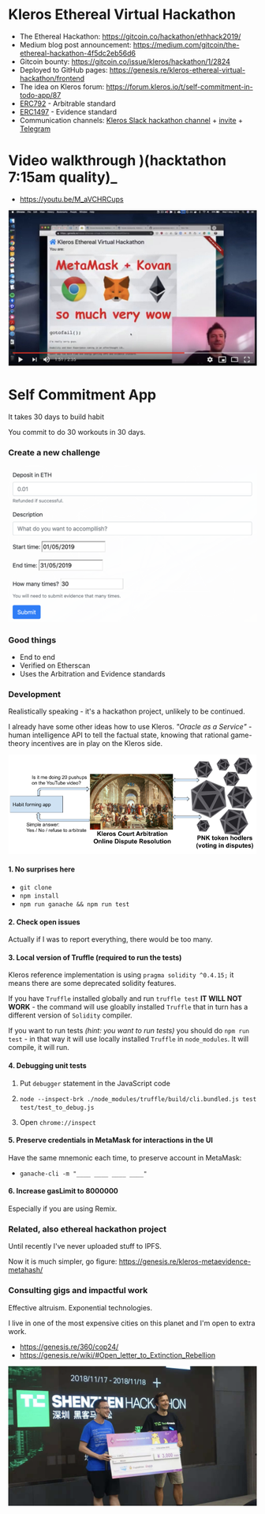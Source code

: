 # Kleros Ethereal Virtual Hackathon

* The Ethereal Hackathon: https://gitcoin.co/hackathon/ethhack2019/
* Medium blog post announcement: https://medium.com/gitcoin/the-ethereal-hackathon-4f5dc2eb56d6
* Gitcoin bounty: https://gitcoin.co/issue/kleros/hackathon/1/2824
* Deployed to GitHub pages: https://genesis.re/kleros-ethereal-virtual-hackathon/frontend
* The idea on Kleros forum: https://forum.kleros.io/t/self-commitment-in-todo-app/87
* [ERC792](https://github.com/ethereum/EIPs/issues/792) - Arbitrable standard
* [ERC1497](https://github.com/ethereum/EIPs/issues/1497) - Evidence standard
* Communication channels: <a href="https://kleros.slack.com/messages/hackathon/">Kleros Slack hackathon channel</a> + <a href="https://slack.kleros.io/">invite</a> + <a href="https://t.me/kleros">Telegram</a>

# Video walkthrough )(hacktathon 7:15am quality)_

* https://youtu.be/M_aVCHRCups

[![](youtube.jpg?raw=true "Create new challenge")](https://youtu.be/M_aVCHRCups)

# Self Commitment App

It takes 30 days to build habit

You commit to do 30 workouts in 30 days.

### Create a new challenge

![](create-new-challenge.png?raw=true "Create new challenge")

<!---
But... Sometimes life happens.

1. Early morning international flight across several timezones
2. Battery out of juice
3. Running out of storage
4. Not pressing record button
5. Internet too slow to upload
6. Anything really, life happens, especially if you are a guy like me.

It is OK to upload 2 videos a day later. If you do 30 workouts in 30 days and you miss one day and do 2x the following one - it's OK with me, it's perfectly acceptable outcome.

To keep it simple - we are not doing an appeal process. It's not $1m on the line, it's a workout that you can do in 15 minutes. Just do it again and this time make sure there are no doubts.

It may happen that jurors will reject the submission. That is OK too. I believe in incentives and training of Klerors jurors to sufficiently tell whether your submission was valid in the first place.

-->

### Good things

* End to end
* Verified on Etherscan
* Uses the Arbitration and Evidence standards

### Development

Realistically speaking - it's a hackathon project, unlikely to be continued.

I already have some other ideas how to use Kleros. *"Oracle as a Service"* - human intelligence API to tell the factual state, knowing that rational game-theory incentives are in play on the Kleros side. 

![](kleros-simple-use-case.png?raw=true "simple Kleros")

#### 1. No surprises here

* `git clone`
* `npm install`
* `npm run ganache && npm run test`

#### 2. Check open issues

Actually if I was to report everything, there would be too many. 

#### 3. Local version of Truffle (required to run the tests)
Kleros reference implementation is using `pragma solidity ^0.4.15;` it means there are some deprecated solidity features.

If you have `Truffle` installed globally and run `truffle test` **IT WILL NOT WORK** - the command will use gloablly installed `Truffle` that in turn has a different version of `Solidity` compiler.

If you want to run tests *(hint: you want to run tests)* you should do `npm run test` - in that way it will use locally installed `Truffle` in `node_modules`. It will compile, it will run.

#### 4. Debugging unit tests

1. Put `debugger` statement in the JavaScript code

2. `node --inspect-brk ./node_modules/truffle/build/cli.bundled.js test test/test_to_debug.js`

3. Open `chrome://inspect`

#### 5. Preserve credentials in MetaMask for interactions in the UI

Have the same mnemonic each time, to preserve account in MetaMask:
* `ganache-cli -m "____ ____ ____ ____"`

#### 6. Increase gasLimit to 8000000

Especially if you are using Remix.


<!--- 

### Similar Projects

Idea is by no means original. The difference - using decentralized architecture and Kleros arbitration and evidence standards.

* Reminds me: https://gofuckingdoit.com/
* Pavlock
* Stickk
* Anticharity - giving money to orphanage in Africa doesn't feel as bad as neo-nazi-hitler-legacy-institute

(especially if they have public record of donors)

-->

### Related, also ethereal hackathon project

Until recently I've never uploaded stuff to IPFS.

Now it is much simpler, go figure: https://genesis.re/kleros-metaevidence-metahash/

### Consulting gigs and impactful work

Effective altruism. Exponential technologies. 

I live in one of the most expensive cities on this planet and I'm open to extra work.

* https://genesis.re/360/cop24/
* https://genesis.re/wiki/#Open_letter_to_Extinction_Rebellion

![](shenzhen-hackathon.png?raw=true "Shenzhen hackathon")